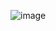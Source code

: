 ![image](https://github.com/rachitkumar-eng/OIBSIP/assets/72543910/8c04c03a-c74b-4773-bae2-ed581616193f)

